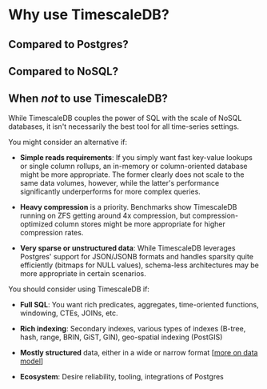 # Why use TimescaleDB?

## Compared to Postgres?

## Compared to NoSQL?

## When *not* to use TimescaleDB?

While TimescaleDB couples the power of SQL with the scale of NoSQL databases, it isn't necessarily the best tool for all time-series settings.

You might consider an alternative if:

- **Simple reads requirements**: If you simply want fast key-value lookups or single column rollups, an in-memory or column-oriented database might be more appropriate.  The former clearly does not scale to the same data volumes, however, while the latter's performance significantly underperforms for more complex queries.

- **Heavy compression** is a priority.  Benchmarks show TimescaleDB running on ZFS getting around 4x compression, but compression-optimized column stores might be more appropriate for higher compression rates.

- **Very sparse or unstructured data**: While TimescaleDB leverages Postgres' support for JSON/JSONB formats and handles sparsity quite efficiently (bitmaps for NULL values), schema-less architectures may be more appropriate in certain scenarios.

You should consider using TimescaleDB if:

- **Full SQL**: You want rich predicates, aggregates, time-oriented functions, windowing, CTEs, JOINs, etc.

- **Rich indexing**: Secondary indexes, various types of indexes (B-tree, hash, range, BRIN, GiST, GIN), geo-spatial indexing (PostGIS)

- **Mostly structured** data, either in a wide or narrow format [[more on data model](/data-model)]

- **Ecosystem**: Desire reliability, tooling, integrations of Postgres
